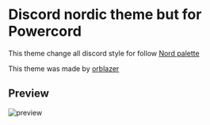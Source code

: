 # Discord nordic theme but for Powercord

This theme change all discord style for follow [Nord palette](https://www.nordtheme.com/)

This theme was made by [orblazer](https://github.com/orblazer/)

## Preview

![preview](.https://cdn.discordapp.com/attachments/799401301673902090/801556425989947392/Screenshot_67.png)
